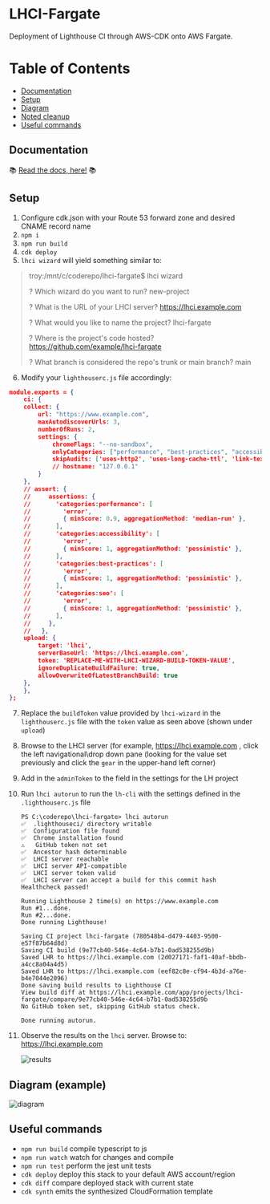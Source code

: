 # LHCI-Fargate

Deployment of Lighthouse CI through AWS-CDK onto AWS Fargate.

# Table of Contents
- [Documentation](#documentation)
- [Setup](#setup)
- [Diagram](#diagram)
- [Noted cleanup](#noted-cleanup)
- [Useful commands](#useful-commands)

## Documentation
📚 [Read the docs, here!](https://troydieter.github.io/lhci-fargate/) 📚

## Setup
1. Configure cdk.json with your Route 53 forward zone and desired CNAME record name
2. `npm i`
3. `npm run build`
4. `cdk deploy`
5. `lhci wizard` will yield something similar to:

> troy:/mnt/c/coderepo/lhci-fargate$ lhci wizard
>
> ? Which wizard do you want to run? new-project
>
> ? What is the URL of your LHCI server? https://lhci.example.com
>
> ? What would you like to name the project? lhci-fargate
>
> ? Where is the project's code hosted? https://github.com/example/lhci-fargate
>
> ? What branch is considered the repo's trunk or main branch? main

6. Modify your `lighthouserc.js` file accordingly:

```json
module.exports = {
    ci: {
    collect: {
        url: "https://www.example.com",
        maxAutodiscoverUrls: 3,
        numberOfRuns: 2,
        settings: {
            chromeFlags: "--no-sandbox",
            onlyCategories: ["performance", "best-practices", "accessibility", "seo"],
            skipAudits: ['uses-http2', 'uses-long-cache-ttl', 'link-text']
            // hostname: "127.0.0.1"
        }
    },
    // assert: {
    //     assertions: {
    //       'categories:performance': [
    //         'error',
    //         { minScore: 0.9, aggregationMethod: 'median-run' },
    //       ],
    //       'categories:accessibility': [
    //         'error',
    //         { minScore: 1, aggregationMethod: 'pessimistic' },
    //       ],
    //       'categories:best-practices': [
    //         'error',
    //         { minScore: 1, aggregationMethod: 'pessimistic' },
    //       ],
    //       'categories:seo': [
    //         'error',
    //         { minScore: 1, aggregationMethod: 'pessimistic' },
    //       ],
    //     },
    //   },
    upload: {
        target: 'lhci',
        serverBaseUrl: 'https://lhci.example.com',
        token: 'REPLACE-ME-WITH-LHCI-WIZARD-BUILD-TOKEN-VALUE',
        ignoreDuplicateBuildFailure: true,
        allowOverwriteOfLatestBranchBuild: true
    },
    },
};
```

7. Replace the `buildToken` value provided by `lhci-wizard` in the `lighthouserc.js` file with the `token` value as seen above (shown under `upload`)
8. Browse to the LHCI server (for example, https://lhci.example.com , click the left navigational\drop down pane (looking for the value set previously and click the `gear` in the upper-hand left corner)
9. Add in the `adminToken` to the field in the settings for the LH project
10. Run `lhci autorun` to run the `lh-cli` with the settings defined in the `.lighthouserc.js` file

        PS C:\coderepo\lhci-fargate> lhci autorun
        ✅  .lighthouseci/ directory writable
        ✅  Configuration file found
        ✅  Chrome installation found
        ⚠️   GitHub token not set
        ✅  Ancestor hash determinable
        ✅  LHCI server reachable
        ✅  LHCI server API-compatible
        ✅  LHCI server token valid
        ✅  LHCI server can accept a build for this commit hash
        Healthcheck passed!

        Running Lighthouse 2 time(s) on https://www.example.com
        Run #1...done.
        Run #2...done.
        Done running Lighthouse!

        Saving CI project lhci-fargate (780548b4-d479-4403-9500-e57f87b64d8d)
        Saving CI build (9e77cb40-546e-4c64-b7b1-0ad538255d9b)
        Saved LHR to https://lhci.example.com (2d027171-faf1-40af-bbdb-a4cc8a04a4d5)
        Saved LHR to https://lhci.example.com (eef82c8e-cf94-4b3d-a76e-b4e7044e2096)
        Done saving build results to Lighthouse CI
        View build diff at https://lhci.example.com/app/projects/lhci-fargate/compare/9e77cb40-546e-4c64-b7b1-0ad538255d9b
        No GitHub token set, skipping GitHub status check.

        Done running autorun.

11. Observe the results on the `lhci` server. Browse to: https://lhci.example.com

    ![results](https://i.imgur.com/coKUZbs.png)

## Diagram (example)
![diagram](https://i.imgur.com/OcZkkr2.png)

## Useful commands

* `npm run build`   compile typescript to js
* `npm run watch`   watch for changes and compile
* `npm run test`    perform the jest unit tests
* `cdk deploy`      deploy this stack to your default AWS account/region
* `cdk diff`        compare deployed stack with current state
* `cdk synth`       emits the synthesized CloudFormation template
